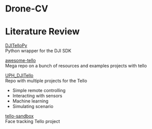 # Drone-CV

# Literature Review 
[DJITelloPy](https://github.com/damiafuentes/DJITelloPy?tab=readme-ov-file)\
Python wrapper for the DJI SDK

[awesome-tello](https://github.com/Matthias84/awesome-tello)\
Mega repo on a bunch of resources and examples projects with tello

[UPH_DJITello](https://github.com/StyNW7/UPH_DJITello)\
Repo with multiple projects for the Tello
- Simple remote controlling
- Interacting with sensors
- Machine learning
- Simulating scenario

[tello-sandbox](https://github.com/youngsoul/tello-sandbox)\
Face tracking Tello project 



